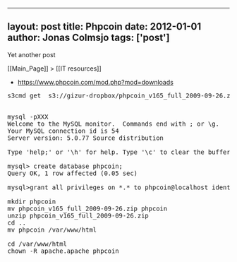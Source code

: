 
---
layout: post
title: Phpcoin
date: 2012-01-01
author: Jonas Colmsjo
tags: ['post']
---

Yet another post





[[Main_Page]] > [[IT resources]]

* https://www.phpcoin.com/mod.php?mod=downloads


<pre>
s3cmd get  s3://gizur-dropbox/phpcoin_v165_full_2009-09-26.zip


mysql -pXXX
Welcome to the MySQL monitor.  Commands end with ; or \g.
Your MySQL connection id is 54
Server version: 5.0.77 Source distribution

Type 'help;' or '\h' for help. Type '\c' to clear the buffer.

mysql> create database phpcoin;
Query OK, 1 row affected (0.05 sec)

mysql>grant all privileges on *.* to phpcoin@localhost identified by 'XXX'

mkdir phpcoin
mv phpcoin_v165_full_2009-09-26.zip phpcoin
unzip phpcoin_v165_full_2009-09-26.zip
cd ..
mv phpcoin /var/www/html

cd /var/www/html
chown -R apache.apache phpcoin

</pre>
